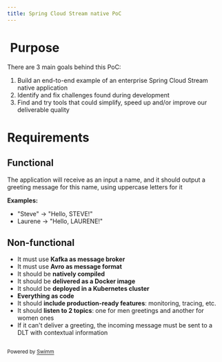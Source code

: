 ```yaml
---
title: Spring Cloud Stream native PoC
---
```

# &nbsp;Purpose

There are 3 main goals behind this PoC:

1. Build an end-to-end example of an enterprise Spring Cloud Stream native application
2. Identify and fix challenges found during development
3. Find and try tools that could simplify, speed up and/or improve our deliverable quality

# Requirements

## Functional

The application will receive as an input a name, and it should output a greeting message for this name, using uppercase letters for it

**Examples:**&nbsp;

- "Steve" -> "Hello, STEVE!"
- Laurene -> "Hello, LAURENE!"

## Non-functional

- It must use **Kafka as message broker**
- It must use **Avro as message format**
- It should be **natively compiled**
- It should be **delivered as a Docker image**
- It should be **deployed in a Kubernetes cluster**
- **Everything as code**
- It should **include production-ready features**: monitoring, tracing, etc.
- It should **listen to 2 topics**: one for men greetings and another for women ones
- If it can't deliver a greeting, the incoming message must be sent to a DLT with contextual information

##

<SwmMeta version="3.0.0" repo-id="Z2l0aHViJTNBJTNBcG9jLXNwcmluZy1jbG91ZC1zdHJlYW0tbmF0aXZlJTNBJTNBdGFtYW1pY28=" repo-name="poc-spring-cloud-stream-native"><sup>Powered by [Swimm](https://app.swimm.io/)</sup></SwmMeta>
